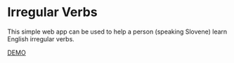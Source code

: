 # Irregular Verbs

This simple web app can be used to help a person (speaking Slovene) learn English irregular verbs.


[DEMO](http://guru.mobiusit.net/irregularVerbs/)

